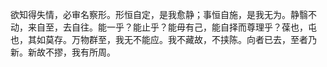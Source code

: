 欲知得失情，必审名察形。形恒自定，是我愈静；事恒自施，是我无为。静翳不动，来自至，去自往。能一乎？能止乎？能毋有己，能自择而尊理乎？葆也，屯也，其如莫存。万物群至，我无不能应。我不藏故，不挟陈。向者已去，至者乃新。新故不摎，我有所周。